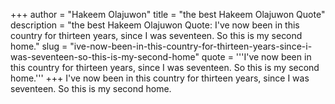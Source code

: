 +++
author = "Hakeem Olajuwon"
title = "the best Hakeem Olajuwon Quote"
description = "the best Hakeem Olajuwon Quote: I've now been in this country for thirteen years, since I was seventeen. So this is my second home."
slug = "ive-now-been-in-this-country-for-thirteen-years-since-i-was-seventeen-so-this-is-my-second-home"
quote = '''I've now been in this country for thirteen years, since I was seventeen. So this is my second home.'''
+++
I've now been in this country for thirteen years, since I was seventeen. So this is my second home.
